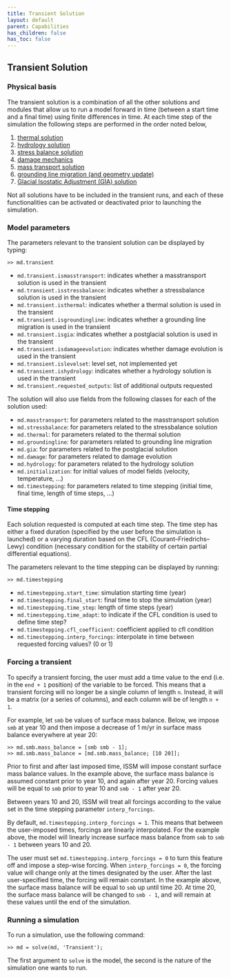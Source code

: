 ```yaml
---
title: Transient Solution
layout: default
parent: Capabilities
has_children: false
has_toc: false
---
```


## Transient Solution
### Physical basis
The transient solution is a combination of all the other solutions and modules that allow us to run a model forward in time (between a start time and a final time) using finite differences in time. At each time step of the simulation the following steps are performed in the order noted below,
 1. <a href="thermal">thermal solution</a>
 1. <a href="hydrology">hydrology solution</a>
 1. <a href="stress-balance">stress balance solution</a>
 1. <a href="damage">damage mechanics</a>
 1. <a href="mass-transport">mass transport solution</a>
 1. <a href="grounding-lines">grounding line migration (and geometry update)</a>
 1. <a href="gia">Glacial Isostatic Adjustment (GIA) solution</a>

Not all solutions have to be included in the transient runs, and each of these functionalities can be activated or deactivated prior to launching the simulation.

### Model parameters
The parameters relevant to the transient solution can be displayed by typing:
````
>> md.transient
````


- `md.transient.ismasstransport`: indicates whether a masstransport solution is used in the transient
- `md.transient.isstressbalance`: indicates whether a stressbalance solution is used in the transient
- `md.transient.isthermal`: indicates whether a thermal solution is used in the transient
- `md.transient.isgroundingline`: indicates whether a grounding line migration is used in the transient
- `md.transient.isgia`: indicates whether a postglacial solution is used in the transient
- `md.transient.isdamageevolution`: indicates whether damage evolution is used in the transient
- `md.transient.islevelset`: level set, not implemented yet
- `md.transient.ishydrology`: indicates whether a hydrology solution is used in the transient
- `md.transient.requested_outputs`: list of additional outputs requested

The solution will also use fields from the following classes for each of the solution used:

- `md.masstransport`: for parameters related to the masstransport solution
- `md.stressbalance`: for parameters related to the stressbalance solution
- `md.thermal`: for parameters related to the thermal solution
- `md.groundingline`: for parameters related to grounding line migration
- `md.gia`: for parameters related to the postglacial solution
- `md.damage`: for parameters related to damage evolution
- `md.hydrology`: for parameters related to the hydrology solution
- `md.initialization`: for initial values of model fields (velocity, temperature, ...)
- `md.timestepping`: for parameters related to time stepping (initial time, final time, length of time steps, ...)

#### Time stepping
Each solution requested is computed at each time step. The time step has either a fixed duration (specified by the user before the simulation is launched) or a varying duration based on the CFL (Courant–Friedrichs–Lewy) condition (necessary condition for the stability of certain partial differential equations).

The parameters relevant to the time stepping can be displayed by running:
````
>> md.timestepping
````


- `md.timestepping.start_time`: simulation starting time (year)
- `md.timestepping.final_start`: final time to stop the simulation (year)
- `md.timestepping.time_step`: length of time steps (year)
- `md.timestepping.time_adapt`: to indicate if the CFL condition is used to define time step?
- `md.timestepping.cfl_coefficient`: coefficient applied to cfl condition
- `md.timestepping.interp_forcings`: interpolate in time between requested forcing values? (0 or 1)

### Forcing a transient
To specify a transient forcing, the user must add a time value to the end (i.e. in the `end + 1` position) of the variable to be forced. This means that a transient forcing will no longer be a single column of length `n`. Instead, it will be a matrix (or a series of columns), and each column will be of length `n + 1`.

For example, let `smb` be values of surface mass balance. Below, we impose `smb` at year 10 and then impose a decrease of 1 m/yr in surface mass balance everywhere at year 20:
````
>> md.smb.mass_balance = [smb smb - 1];
>> md.smb.mass_balance = [md.smb.mass_balance; [10 20]];
````

Prior to first and after last imposed time, ISSM will impose constant surface mass balance values. In the example above, the surface mass balance is assumed constant prior to year 10, and again after year 20. Forcing values will be equal to `smb` prior to year 10 and `smb - 1` after year 20.

Between years 10 and 20, ISSM will treat all forcings according to the value set in the time stepping parameter `interp_forcings`.

By default, `md.timestepping.interp_forcings = 1`. This means that between the user-imposed times, forcings are linearly interpolated. For the example above, the model will linearly increase surface mass balance from `smb` to `smb - 1` between years 10 and 20.

The user must set `md.timestepping.interp_forcings = 0` to turn this feature off and impose a step-wise forcing. When `interp_forcings = 0`, the forcing value will change only at the times designated by the user. After the last user-specified time, the forcing will remain constant. In the example above, the surface mass balance will be equal to `smb` up until time 20. At time 20, the surface mass balance will be changed to `smb - 1`, and will remain at these values until the end of the simulation.

### Running a simulation
To run a simulation, use the following command:
````
>> md = solve(md, 'Transient');
````
The first argument to `solve` is the model, the second is the nature of the simulation one wants to run.

